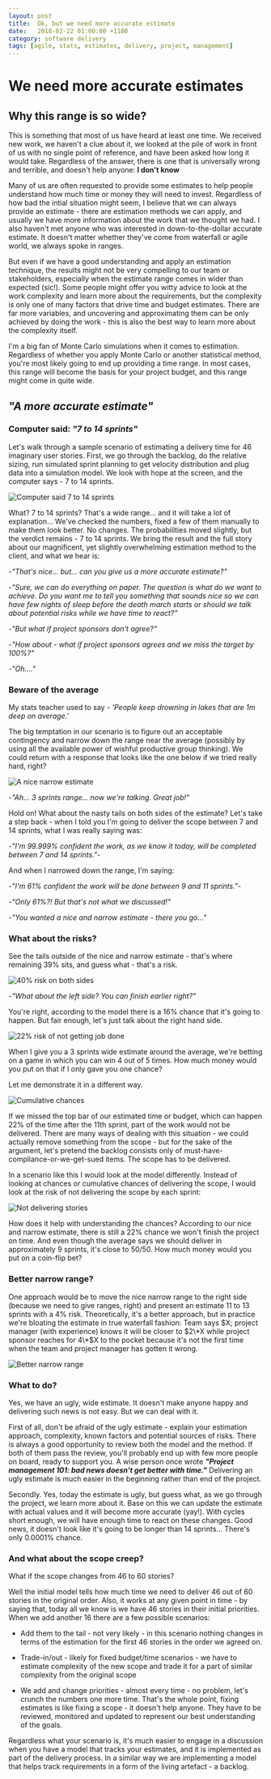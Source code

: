 ```yaml
---
layout: post
title:  Ok, but we need more accurate estimate
date:   2018-02-22 01:00:00 +1100
category: software delivery
tags: [agile, stats, estimates, delivery, project, management]
---
```


# We need more accurate estimates

## Why this range is so wide?

This is something that most of us have heard at least one time. We received new work, we haven't a clue about it, we looked at the pile of work in front of us with no single point of reference, and have been asked how long it would take. Regardless of the answer, there is one that is universally wrong and terrible, and doesn't help anyone: **I don't know**

Many of us are often requested to provide some estimates to help people understand how much time or money they will need to invest. Regardless of how bad the intial situation might seem, I believe that we can always provide an estimate - there are estimation methods we can apply, and usually we have more information about the work that we thought we had. I also haven't met anyone who was interested in down-to-the-dollar accurate estimate. It doesn't matter whether they've come from waterfall or agile world, we always spoke in ranges.

But even if we have a good understanding and apply an estimation technique, the results might not be very compelling to our team or stakeholders, especially when the estimate range comes in wider than expected (sic!). Some people might offer you witty advice to look at the work complexity and learn more about the requirements, but the complexity is only one of many factors that drive time and budget estimates. There are far more variables, and uncovering and approximating them can be only achieved by doing the work - this is also the best way to learn more about the complexity itself.

I'm a big fan of Monte Carlo simulations when it comes to estimation. Regardless of whether you apply Monte Carlo or another statistical method, you're most likely going to end up providing a time range. In most cases, this range will become the basis for your project budget, and this range might come in quite wide.

## _"A more accurate estimate"_

### Computer said: _"7 to 14 sprints"_

Let's walk through a sample scenario of estimating a delivery time for 46 imaginary user stories. First, we go through the backlog, do the relative sizing, run simulated sprint planning to get velocity distribution and plug data into a simulation model. We look with hope at the screen, and the computer says - 7 to 14 sprints.

![Computer said 7 to 14 sprints](../img/2018-02-22-estimates/chance-deliver-stories.PNG)

What? 7 to 14 sprints? That's a wide range... and it will take a lot of explanation... We've checked the numbers, fixed a few of them manually to make them look better. No changes. The probabilities moved slightly, but the verdict remains - 7 to 14 sprints. We bring the result and the full story about our magnificent, yet slightly overwhelming estimation method to the client, and what we hear is:

_-"That's nice... but... can you give us a more accurate estimate?"_

_-"Sure, we can do everything on paper. The question is what do we want to achieve. Do you want me to tell you something that sounds nice so we can have few nights of sleep before the death march starts or should we talk about potential risks while we have time to react?"_

_-"But what if project sponsors don't agree?"_

_-"How about - what if project sponsors agrees and we miss the target by 100%?"_

_-"Oh...."_

### Beware of the average

My stats teacher used to say - _'People keep drowning in lakes that are 1m deep on average.'_

The big temptation in our scenario is to figure out an acceptable contingency and narrow down the range near the average (possibly by using all the available power of wishful productive group thinking). We could return with a response that looks like the one below if we tried really hard, right?

![A nice narrow estimate](../img/2018-02-22-estimates/chance-deliver-stories-smaller-range.png)

_-"Ah... 3 sprints range... now we're talking. Great job!"_

Hold on! What about the nasty tails on both sides of the estimate? Let's take a step back - when I told you I'm going to deliver the scope between 7 and 14 sprints, what I was really saying was:

_-"I'm 99.999% confident the work, as we know it today, will be completed between 7 and 14 sprints."-_

And when I narrowed down the range, I'm saying:

_-"I'm 61% confident the work will be done between 9 and 11 sprints."-_

_-"Only 61%?! But that's not what we discussed!"_

_-"You wanted a nice and narrow estimate - there you go..."_

### What about the risks?

See the tails outside of the nice and narrow estimate - that's where remaining 39% sits, and guess what - that's a risk.

![40% risk on both sides](../img/2018-02-22-estimates/chance-deliver-stories-risk.png)

_-"What about the left side? You can finish earlier right?"_

You're right, according to the model there is a 16% chance that it's going to happen. But fair enough, let's just talk about the right hand side.

![22% risk of not getting job done](../img/2018-02-22-estimates/chance-deliver-stories-risk2.png)

When I give you a 3 sprints wide estimate around the average, we're betting on a game in which you can win 4 out of 5 times. How much money would you put on that if I only gave you one chance?

Let me demonstrate it in a different way.

![Cumulative chances](../img/2018-02-22-estimates/chance-deliver-stories-cummulative-risk.png)

If we missed the top bar of our estimated time or budget, which can happen 22% of the time after the 11th sprint, part of the work would not be delivered. There are many ways of dealing with this situation - we could actually remove something from the scope - but for the sake of the argument, let's pretend the backlog consists only of must-have-compliance-or-we-get-sued items. The scope has to be delivered.

In a scenario like this I would look at the model differently. Instead of looking at chances or cumulative chances of delivering the scope, I would look at the risk of not delivering the scope by each sprint:

![Not delivering stories](../img/2018-02-22-estimates/chance-not-deliver-stories-cummulative.PNG)

How does it help with understanding the chances? According to our nice and narrow estimate, there is still a 22% chance we won't finish the project on time. And even though the average says we should deliver in approximately 9 sprints, it's close to 50/50. How much money would you put on a coin-flip bet?

### Better narrow range?

One approach would be to move the nice narrow range to the right side (because we need to give ranges, right) and present an estimate 11 to 13 sprints with a 4% risk. Theoretically, it's a better approach, but in practice we're bloating the estimate in true waterfall fashion: Team says $X; project manager (with experience) knows it will be closer to $2\*X while project sponsor reaches for 4\*$X to the pocket because it's not the first time when the team and project manager has gotten it wrong.

![Better narrow range](../img/2018-02-22-estimates/chance-deliver-stories-range-better.png)

### What to do?

Yes, we have an ugly, wide estimate. It doesn't make anyone happy and delivering such news is not easy. But we can deal with it.

First of all, don't be afraid of the ugly estimate - explain your estimation approach, complexity, known factors and potential sources of risks. There is always a good opportunity to review both the model and the method. If both of them pass the review, you'll probably end up with few more people on board, ready to support you. A wise person once wrote ***"Project management 101: bad news doesn't get better with time."*** Delivering an ugly estimate is much easier in the beginning rather than end of the project.

Secondly. Yes, today the estimate is ugly, but guess what, as we go through the project, we learn more about it. Base on this we can update the estimate with actual values and it will become more accurate (yay!). With cycles short enough, we will have enough time to react on these changes. Good news, it doesn't look like it's going to be longer than 14 sprints... There's only 0.0001% chance.

### And what about the scope creep?

What if the scope changes from 46 to 60 stories?

Well the initial model tells how much time we need to deliver 46 out of 60 stories in the original order. Also, it works at any given point in time - by saying that, today all we know is we have 46 stories in their initial priorities. When we add another 16 there are a few possible scenarios:

- Add them to the tail - not very likely - in this scenario nothing changes in terms of the estimation  for the first 46 stories in the order we agreed on.

- Trade-in/out - likely for fixed budget/time scenarios - we have to estimate complexity of the new scope and trade it for a part of similar complexity from the original scope

- We add and change priorities - almost every time - no problem, let's crunch the numbers one more time. That's the whole point, fixing estimates is like fixing a scope - it doesn't help anyone. They have to be reviewed, monitored and updated to represent our best understanding of the goals.

Regardless what your scenario is, it's much easier to engage in a discussion when you have a model that tracks your estimates, and it is implemented as part of the delivery process. In a similar way we are  implementing a model that helps track requirements in a form of the living artefact - a backlog.
